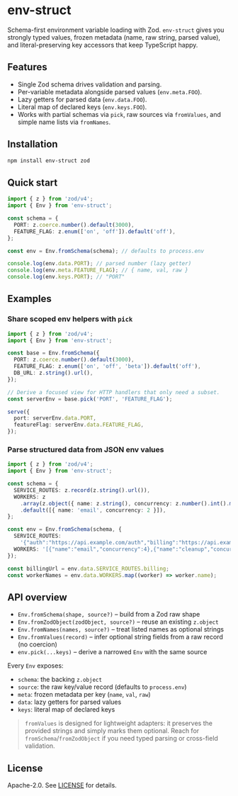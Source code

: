 # env-struct

Schema-first environment variable loading with Zod. `env-struct` gives you
strongly typed values, frozen metadata (name, raw string, parsed value), and
literal-preserving key accessors that keep TypeScript happy.

## Features

- Single Zod schema drives validation and parsing.
- Per-variable metadata alongside parsed values (`env.meta.FOO`).
- Lazy getters for parsed data (`env.data.FOO`).
- Literal map of declared keys (`env.keys.FOO`).
- Works with partial schemas via `pick`, raw sources via `fromValues`, and
  simple name lists via `fromNames`.

## Installation

```sh
npm install env-struct zod
```

## Quick start

```ts
import { z } from 'zod/v4';
import { Env } from 'env-struct';

const schema = {
  PORT: z.coerce.number().default(3000),
  FEATURE_FLAG: z.enum(['on', 'off']).default('off'),
};

const env = Env.fromSchema(schema); // defaults to process.env

console.log(env.data.PORT); // parsed number (lazy getter)
console.log(env.meta.FEATURE_FLAG); // { name, val, raw }
console.log(env.keys.PORT); // "PORT"
```

## Examples

### Share scoped env helpers with `pick`

```ts
import { z } from 'zod/v4';
import { Env } from 'env-struct';

const base = Env.fromSchema({
  PORT: z.coerce.number().default(3000),
  FEATURE_FLAG: z.enum(['on', 'off', 'beta']).default('off'),
  DB_URL: z.string().url(),
});

// Derive a focused view for HTTP handlers that only need a subset.
const serverEnv = base.pick('PORT', 'FEATURE_FLAG');

serve({
  port: serverEnv.data.PORT,
  featureFlag: serverEnv.data.FEATURE_FLAG,
});
```

### Parse structured data from JSON env values

```ts
import { z } from 'zod/v4';
import { Env } from 'env-struct';

const schema = {
  SERVICE_ROUTES: z.record(z.string().url()),
  WORKERS: z
    .array(z.object({ name: z.string(), concurrency: z.number().int().min(1) }))
    .default([{ name: 'email', concurrency: 2 }]),
};

const env = Env.fromSchema(schema, {
  SERVICE_ROUTES:
    '{"auth":"https://api.example.com/auth","billing":"https://api.example.com/billing"}',
  WORKERS: '[{"name":"email","concurrency":4},{"name":"cleanup","concurrency":1}]',
});

const billingUrl = env.data.SERVICE_ROUTES.billing;
const workerNames = env.data.WORKERS.map((worker) => worker.name);
```

## API overview

- `Env.fromSchema(shape, source?)` – build from a Zod raw shape
- `Env.fromZodObject(zodObject, source?)` – reuse an existing `z.object`
- `Env.fromNames(names, source?)` – treat listed names as optional strings
- `Env.fromValues(record)` – infer optional string fields from a raw record (no coercion)
- `env.pick(...keys)` – derive a narrowed `Env` with the same source

Every `Env` exposes:

- `schema`: the backing `z.object`
- `source`: the raw key/value record (defaults to `process.env`)
- `meta`: frozen metadata per key (`name`, `val`, `raw`)
- `data`: lazy getters for parsed values
- `keys`: literal map of declared keys

> `fromValues` is designed for lightweight adapters: it preserves the provided strings and simply marks them optional. Reach for `fromSchema`/`fromZodObject` if you need typed parsing or cross-field validation.

## License

Apache-2.0. See [LICENSE](./LICENSE) for details.
